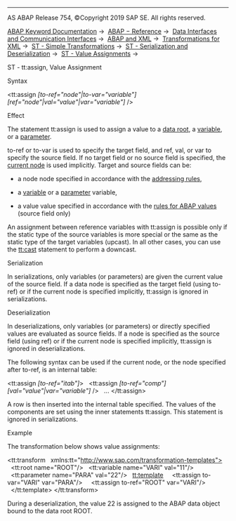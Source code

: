   

* * *

AS ABAP Release 754, ©Copyright 2019 SAP SE. All rights reserved.

[ABAP Keyword Documentation](javascript:call_link\('abenabap.htm'\)) →  [ABAP − Reference](javascript:call_link\('abenabap_reference.htm'\)) →  [Data Interfaces and Communication Interfaces](javascript:call_link\('abenabap_data_communication.htm'\)) →  [ABAP and XML](javascript:call_link\('abenabap_xml.htm'\)) →  [Transformations for XML](javascript:call_link\('abenabap_xml_trafos.htm'\)) →  [ST - Simple Transformations](javascript:call_link\('abenabap_st.htm'\)) →  [ST - Serialization and Deserialization](javascript:call_link\('abenst_serial_deserial.htm'\)) →  [ST - Value Assignments](javascript:call_link\('abenst_assignments.htm'\)) → 

ST - tt:assign, Value Assignment

Syntax

<tt:assign *\[*to-ref="node"*|*to-var="variable"*\]*
           *\[*ref="node"*|*val="value"*|*var="variable"*\]* />

Effect

The statement tt:assign is used to assign a value to a [data root](javascript:call_link\('abenst_tt_root.htm'\)), a [variable](javascript:call_link\('abenst_tt_variable.htm'\)), or a [parameter](javascript:call_link\('abenst_tt_parameter.htm'\)).

to-ref or to-var is used to specify the target field, and ref, val, or var to specify the source field. If no target field or no source field is specified, the [current node](javascript:call_link\('abenst_tt_ref.htm'\)) is used implicitly. Target and source fields can be:

-   a node node specified in accordance with the [addressing rules](javascript:call_link\('abenst_addressing_nodes.htm'\)),

-   a [variable](javascript:call_link\('abenst_tt_variable.htm'\)) or a [parameter](javascript:call_link\('abenst_tt_parameter.htm'\)) variable,

-   a value value specified in accordance with the [rules for ABAP values](javascript:call_link\('abenst_data.htm'\)) (source field only)

An assignment between reference variables with tt:assign is possible only if the static type of the source variables is more special or the same as the static type of the target variables (upcast). In all other cases, you can use the [tt:cast](javascript:call_link\('abenst_tt_cast.htm'\)) statement to perform a downcast.

Serialization

In serializations, only variables (or parameters) are given the current value of the source field. If a data node is specified as the target field (using to-ref) or if the current node is specified implicitly, tt:assign is ignored in serializations.

Deserialization

In deserializations, only variables (or parameters) or directly specified values are evaluated as source fields. If a node is specified as the source field (using ref) or if the current node is specified implicitly, tt:assign is ignored in deserializations.

The following syntax can be used if the current node, or the node specified after to-ref, is an internal table:

<tt:assign *\[*to-ref="itab"*\]*\>
  <tt:assign *\[*to-ref="comp"*\]*
             *\[*val="value"*|*var="variable"*\]* />
  ...
</tt:assign>

A row is then inserted into the internal table specified. The values of the components are set using the inner statements tt:assign. This statement is ignored in serializations.

Example

The transformation below shows value assignments:

<tt:transform
  xmlns:tt="http://www.sap.com/transformation-templates">
  <tt:root name="ROOT"/>
  <tt:variable name="VARI" val="11"/>
  <tt:parameter name="PARA" val="22"/>
  <tt:template>
    <tt:assign to-var="VARI" var="PARA"/>
    <tt:assign to-ref="ROOT" var="VARI"/>
  </tt:template>
</tt:transform>

During a deserialization, the value 22 is assigned to the ABAP data object bound to the data root ROOT.